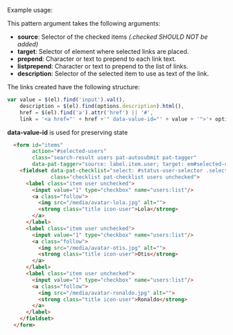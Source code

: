 Example usage:


This pattern argument takes the following arguments:

- **source**: Selector of the checked items *(.checked SHOULD NOT be added)* 
- **target**: Selector of element where selected links are placed.
- **prepend**: Character or text to prepend to each link text.
- **listprepend**: Character or text to prepend to the list of links.
- **description**: Selector of the selected item to use as text of the link.


The links created have the following structure:
```javascript
var value = $(el).find('input').val(),
    description = $(el).find(options.description).html(),
    href = $(el).find('a').attr('href') || '#',
    link = '<a href="' + href +'" data-value-id="' + value + '">'+ options.prepend + description + '</a>';

```

**data-value-id** is used for preserving state

```html
  <form id="items"
        action="#selected-users"
        class="search-result users pat-autosubmit pat-tagger" 
        data-pat-tagger="source: label.item.user; target: em#selected-users;prepend: @">
    <fieldset data-pat-checklist="select: #status-user-selector .select-all; deselect: #status-user-selector .deselect-all"
              class="checklist pat-checklist users unchecked">
      <label class="item user unchecked">
        <input value="1" type="checkbox" name="users:list"/>
        <a class="follow">
          <img src="/media/avatar-lola.jpg" alt="">
          <strong class="title icon-user">Lola</strong>
        </a>
      </label>
      <label class="item user unchecked">
        <input value="1" type="checkbox" name="users:list"/>
        <a class="follow">
          <img src="/media/avatar-otis.jpg" alt="">
          <strong class="title icon-user">Otis</strong>
        </a>
      </label>      
      <label class="item user unchecked">
        <input value="1" type="checkbox" name="users:list"/>
        <a class="follow">
          <img src="/media/avatar-ronaldo.jpg" alt="">
          <strong class="title icon-user">Ronaldo</strong>
        </a>
      </label>            
    </fieldset>
  </form>
```

